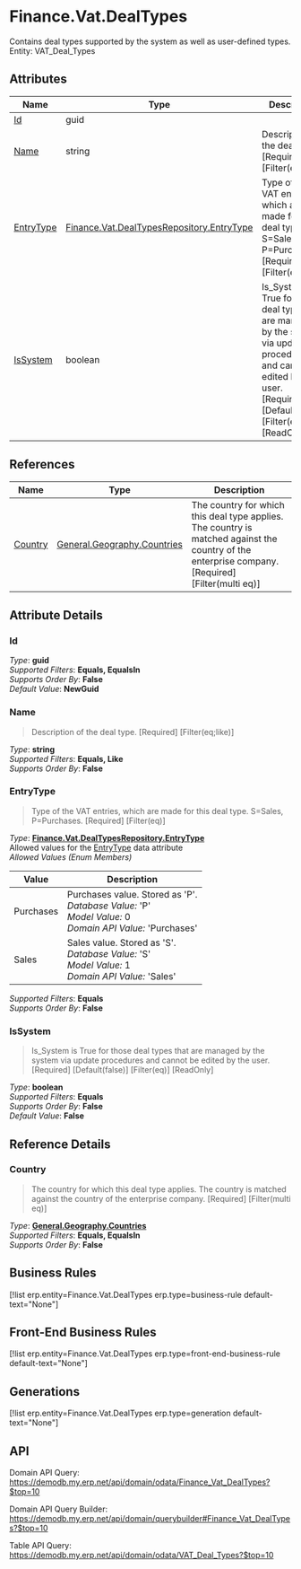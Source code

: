# Finance.Vat.DealTypes

Contains deal types supported by the system as well as user-defined types. Entity: VAT_Deal_Types

## Attributes

| Name | Type | Description |
| ---- | ---- | --- |
| [Id](Finance.Vat.DealTypes.md#Id) | guid |  
| [Name](Finance.Vat.DealTypes.md#Name) | string | Description of the deal type. [Required] [Filter(eq;like)] 
| [EntryType](Finance.Vat.DealTypes.md#EntryType) | [Finance.Vat.DealTypesRepository.EntryType](Finance.Vat.DealTypes.md#EntryType) | Type of the VAT entries, which are made for this deal type. S=Sales, P=Purchases. [Required] [Filter(eq)] 
| [IsSystem](Finance.Vat.DealTypes.md#IsSystem) | boolean | Is_System is True for those deal types that are managed by the system via update procedures and cannot be edited by the user. [Required] [Default(false)] [Filter(eq)] [ReadOnly] 

## References

| Name | Type | Description |
| ---- | ---- | --- |
| [Country](Finance.Vat.DealTypes.md#Country) | [General.Geography.Countries](General.Geography.Countries.md) | The country for which this deal type applies. The country is matched against the country of the enterprise company. [Required] [Filter(multi eq)] |


## Attribute Details

### Id

_Type_: **guid**  
_Supported Filters_: **Equals, EqualsIn**  
_Supports Order By_: **False**  
_Default Value_: **NewGuid**  

### Name

> Description of the deal type. [Required] [Filter(eq;like)]

_Type_: **string**  
_Supported Filters_: **Equals, Like**  
_Supports Order By_: **False**  

### EntryType

> Type of the VAT entries, which are made for this deal type. S=Sales, P=Purchases. [Required] [Filter(eq)]

_Type_: **[Finance.Vat.DealTypesRepository.EntryType](Finance.Vat.DealTypes.md#EntryType)**  
Allowed values for the [EntryType](Finance.Vat.DealTypes.md#EntryType) data attribute  
_Allowed Values (Enum Members)_  

| Value | Description |
| ---- | --- |
| Purchases | Purchases value. Stored as 'P'. <br /> _Database Value:_ 'P' <br /> _Model Value:_ 0 <br /> _Domain API Value:_ 'Purchases' |
| Sales | Sales value. Stored as 'S'. <br /> _Database Value:_ 'S' <br /> _Model Value:_ 1 <br /> _Domain API Value:_ 'Sales' |

_Supported Filters_: **Equals**  
_Supports Order By_: **False**  

### IsSystem

> Is_System is True for those deal types that are managed by the system via update procedures and cannot be edited by the user. [Required] [Default(false)] [Filter(eq)] [ReadOnly]

_Type_: **boolean**  
_Supported Filters_: **Equals**  
_Supports Order By_: **False**  
_Default Value_: **False**  


## Reference Details

### Country

> The country for which this deal type applies. The country is matched against the country of the enterprise company. [Required] [Filter(multi eq)]

_Type_: **[General.Geography.Countries](General.Geography.Countries.md)**  
_Supported Filters_: **Equals, EqualsIn**  
_Supports Order By_: **False**  



## Business Rules

[!list erp.entity=Finance.Vat.DealTypes erp.type=business-rule default-text="None"]

## Front-End Business Rules

[!list erp.entity=Finance.Vat.DealTypes erp.type=front-end-business-rule default-text="None"]

## Generations

[!list erp.entity=Finance.Vat.DealTypes erp.type=generation default-text="None"]

## API

Domain API Query:
<https://demodb.my.erp.net/api/domain/odata/Finance_Vat_DealTypes?$top=10>

Domain API Query Builder:
<https://demodb.my.erp.net/api/domain/querybuilder#Finance_Vat_DealTypes?$top=10>

Table API Query:
<https://demodb.my.erp.net/api/domain/odata/VAT_Deal_Types?$top=10>

